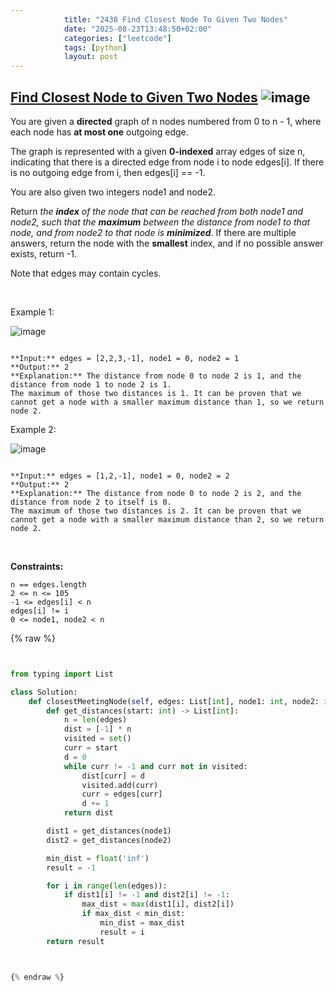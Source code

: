 ```yaml
---
            title: "2438 Find Closest Node To Given Two Nodes"
            date: "2025-08-23T13:48:50+02:00"
            categories: ["leetcode"]
            tags: [python]
            layout: post
---
```

            
## [Find Closest Node to Given Two Nodes](https://leetcode.com/problems/find-closest-node-to-given-two-nodes) ![image](https://img.shields.io/badge/Difficulty-Medium-orange)

You are given a **directed** graph of n nodes numbered from 0 to n - 1, where each node has **at most one** outgoing edge.

The graph is represented with a given **0-indexed** array edges of size n, indicating that there is a directed edge from node i to node edges[i]. If there is no outgoing edge from i, then edges[i] == -1.

You are also given two integers node1 and node2.

Return *the **index** of the node that can be reached from both *node1* and *node2*, such that the **maximum** between the distance from *node1* to that node, and from *node2* to that node is **minimized***. If there are multiple answers, return the node with the **smallest** index, and if no possible answer exists, return -1.

Note that edges may contain cycles.

 

Example 1:

![image](https://assets.leetcode.com/uploads/2022/06/07/graph4drawio-2.png)
```

**Input:** edges = [2,2,3,-1], node1 = 0, node2 = 1
**Output:** 2
**Explanation:** The distance from node 0 to node 2 is 1, and the distance from node 1 to node 2 is 1.
The maximum of those two distances is 1. It can be proven that we cannot get a node with a smaller maximum distance than 1, so we return node 2.

```

Example 2:

![image](https://assets.leetcode.com/uploads/2022/06/07/graph4drawio-4.png)
```

**Input:** edges = [1,2,-1], node1 = 0, node2 = 2
**Output:** 2
**Explanation:** The distance from node 0 to node 2 is 2, and the distance from node 2 to itself is 0.
The maximum of those two distances is 2. It can be proven that we cannot get a node with a smaller maximum distance than 2, so we return node 2.

```

 

**Constraints:**

	n == edges.length
	2 <= n <= 105
	-1 <= edges[i] < n
	edges[i] != i
	0 <= node1, node2 < n

{% raw %}


```python


from typing import List

class Solution:
    def closestMeetingNode(self, edges: List[int], node1: int, node2: int) -> int:
        def get_distances(start: int) -> List[int]:
            n = len(edges)
            dist = [-1] * n
            visited = set()
            curr = start
            d = 0
            while curr != -1 and curr not in visited:
                dist[curr] = d
                visited.add(curr)
                curr = edges[curr]
                d += 1
            return dist

        dist1 = get_distances(node1)
        dist2 = get_distances(node2)

        min_dist = float('inf')
        result = -1

        for i in range(len(edges)):
            if dist1[i] != -1 and dist2[i] != -1:
                max_dist = max(dist1[i], dist2[i])
                if max_dist < min_dist:
                    min_dist = max_dist
                    result = i
        return result



{% endraw %}
```

